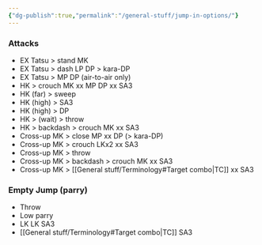 ```yaml
---
{"dg-publish":true,"permalink":"/general-stuff/jump-in-options/"}
---
```


### Attacks
- EX Tatsu > stand MK
- EX Tatsu > dash LP DP > kara-DP
- EX Tatsu > MP DP (air-to-air only)
- HK > crouch MK xx MP DP xx SA3
- HK (far) > sweep
- HK (high) > SA3
- HK (high) > DP
- HK > (wait) > throw
- HK > backdash > crouch MK xx SA3
- Cross-up MK > close MP xx DP (> kara-DP)
- Cross-up MK > crouch LKx2 xx SA3
- Cross-up MK > throw
- Cross-up MK > backdash > crouch MK xx SA3
- Cross-up MK > [[General stuff/Terminology#Target combo\|TC]] xx SA3
### Empty Jump (parry)
- Throw
- Low parry
- LK LK SA3
- [[General stuff/Terminology#Target combo\|TC]] SA3
